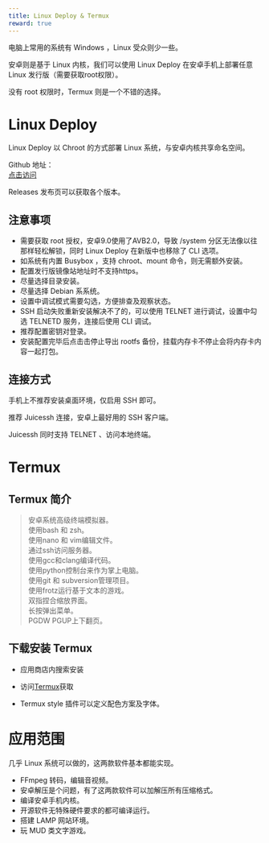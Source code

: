 ```yaml
---
title: Linux Deploy & Termux
reward: true
---
```


电脑上常用的系统有 Windows ，Linux 受众则少一些。

安卓则是基于 Linux 内核，我们可以使用 Linux Deploy 在安卓手机上部署任意 Linux 发行版（需要获取root权限）。

没有 root 权限时，Termux 则是一个不错的选择。

<!--more-->

# Linux Deploy

Linux Deploy 以 Chroot 的方式部署 Linux 系统，与安卓内核共享命名空间。

Github 地址：  
[点击访问](https://github.com/meefik/linuxdeploy)

Releases 发布页可以获取各个版本。

## 注意事项

- 需要获取 root 授权，安卓9.0使用了AVB2.0，导致 /system 分区无法像以往那样轻松解锁，同时 Linux Deploy 在新版中也移除了 CLI 选项。
- 如系统有内置 Busybox ，支持 chroot、mount 命令，则无需额外安装。
- 配置发行版镜像站地址时不支持https。
- 尽量选择目录安装。
- 尽量选择 Debian 系系统。
- 设置中调试模式需要勾选，方便排查及观察状态。
- SSH 启动失败重新安装解决不了的，可以使用 TELNET 进行调试，设置中勾选 TELNETD 服务，连接后使用 CLI 调试。
- 推荐配置密钥对登录。
- 安装配置完毕后点击击停止导出 rootfs 备份，挂载内存卡不停止会将内存卡内容一起打包。

## 连接方式

手机上不推荐安装桌面环境，仅启用 SSH 即可。

推荐 Juicessh 连接，安卓上最好用的 SSH 客户端。

Juicessh 同时支持 TELNET 、访问本地终端。

# Termux

## Termux 简介

> 安卓系统高级终端模拟器。<br>
 使用bash 和 zsh。<br>
 使用nano 和 vim编辑文件。<br>
 通过ssh访问服务器。<br>
 使用gcc和clang编译代码。<br>
 使用python控制台来作为掌上电脑。<br>
 使用git 和 subversion管理项目。<br>
 使用frotz运行基于文本的游戏。<br>
 双指捏合缩放界面。<br>
 长按弹出菜单。<br>
 PGDW PGUP上下翻页。
 
## 下载安装 Termux

- 应用商店内搜索安装

- 访问[Termux](https://github.com/termux/termux-app)获取

- Termux style 插件可以定义配色方案及字体。


# 应用范围

几乎 Linux 系统可以做的，这两款软件基本都能实现。

- FFmpeg 转码，编辑音视频。
- 安卓解压是个问题，有了这两款软件可以加解压所有压缩格式。
- 编译安卓手机内核。
- 开源软件无特殊硬件要求的都可编译运行。
- 搭建 LAMP 网站环境。
- 玩 MUD 类文字游戏。